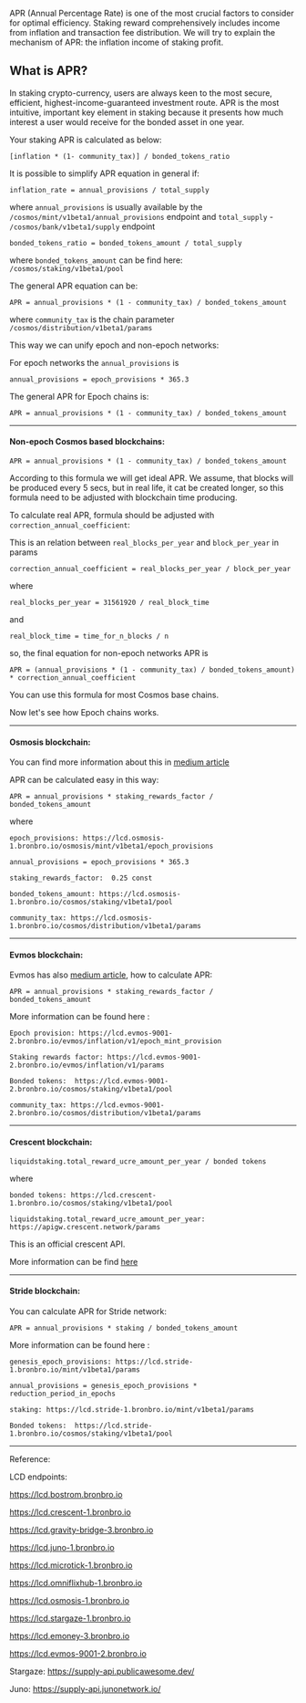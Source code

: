 


APR (Annual Percentage Rate) is one of the most crucial factors to consider for optimal efficiency. Staking reward comprehensively includes income from inflation and transaction fee distribution. We will  try to explain the mechanism of APR: the inflation income of staking profit.

## What is APR?
In staking crypto-currency, users are always keen to the most secure, efficient, highest-income-guaranteed investment route. APR is the most intuitive, important key element in staking because it presents how much interest a user would receive for the bonded asset in one year.

Your staking APR is calculated as below:

    [inflation * (1- community_tax)] / bonded_tokens_ratio
    


 It is possible to simplify APR equation in general if:
```
inflation_rate = annual_provisions / total_supply
```

where `annual_provisions` is usually available by the  `/cosmos/mint/v1beta1/annual_provisions`  endpoint and `total_supply` - `/cosmos/bank/v1beta1/supply` endpoint

```
bonded_tokens_ratio = bonded_tokens_amount / total_supply
```

where `bonded_tokens_amount` can be find here: `/cosmos/staking/v1beta1/pool`

The general APR equation can be:

```
APR = annual_provisions * (1 - community_tax) / bonded_tokens_amount
```

where `community_tax` is the chain parameter `/cosmos/distribution/v1beta1/params` 


This way we can unify epoch and non-epoch networks:


For epoch networks the  `annual_provisions`  is

```
annual_provisions = epoch_provisions * 365.3
```
The general APR for Epoch chains is:

```
APR = annual_provisions * (1 - community_tax) / bonded_tokens_amount
```



---
#### Non-epoch Cosmos based  blockchains:


```
APR = annual_provisions * (1 - community_tax) / bonded_tokens_amount
```

According to this formula we will get ideal APR. We assume, that blocks will be produced       every 5 secs, but in real life, it cat be created longer, so this formula need to be adjusted with blockchain time producing.

To calculate real APR, formula should be adjusted with `correction_annual_coefficient`:

This is an relation between `real_blocks_per_year` and `block_per_year` in params

```
correction_annual_coefficient = real_blocks_per_year / block_per_year
```

where

```
real_blocks_per_year = 31561920 / real_block_time
```

and

```
real_block_time = time_for_n_blocks / n
```

so, the final equation for non-epoch networks APR is

```
APR = (annual_provisions * (1 - community_tax) / bonded_tokens_amount) * correction_annual_coefficient

```


You can use this formula for most Cosmos base chains.

Now let's see how Epoch chains works.

---

#### Osmosis blockchain: 

You can find more information about this  in [medium article](https://medium.com/osmosis/osmo-token-distribution-ae27ea2bb4db)

APR can be calculated easy in this way:

    APR = annual_provisions * staking_rewards_factor / bonded_tokens_amount

where

``epoch_provisions: https://lcd.osmosis-1.bronbro.io/osmosis/mint/v1beta1/epoch_provisions
``

``
annual_provisions = epoch_provisions * 365.3
``

``
staking_rewards_factor:  0.25 const
``

`` bonded_tokens_amount: https://lcd.osmosis-1.bronbro.io/cosmos/staking/v1beta1/pool
``

``
  community_tax: https://lcd.osmosis-1.bronbro.io/cosmos/distribution/v1beta1/params 
``

---

#### Evmos blockchain:

Evmos has also [medium article](https://medium.com/evmos/the-evmos-token-model-edc07014978b), how to calculate APR:

    APR = annual_provisions * staking_rewards_factor / bonded_tokens_amount

More information can be found here : 

``Epoch provision: https://lcd.evmos-9001-2.bronbro.io/evmos/inflation/v1/epoch_mint_provision
``

``Staking rewards factor: https://lcd.evmos-9001-2.bronbro.io/evmos/inflation/v1/params 
``

``Bonded tokens:  https://lcd.evmos-9001-2.bronbro.io/cosmos/staking/v1beta1/pool
``

``
community_tax: https://lcd.evmos-9001-2.bronbro.io/cosmos/distribution/v1beta1/params
``

---

#### Crescent blockchain:

    liquidstaking.total_reward_ucre_amount_per_year / bonded tokens

where

``bonded tokens: https://lcd.crescent-1.bronbro.io/cosmos/staking/v1beta1/pool
``

``liquidstaking.total_reward_ucre_amount_per_year: https://apigw.crescent.network/params
``

This is an official crescent API.

More information can be find [here](https://docs.crescent.network/introduction/liquid-staking/overview-of-staking-rewards)

---

#### Stride blockchain:

You can calculate APR for Stride network:

    APR = annual_provisions * staking / bonded_tokens_amount

More information can be found here : 

``genesis_epoch_provisions: https://lcd.stride-1.bronbro.io/mint/v1beta1/params
``

``annual_provisions = genesis_epoch_provisions * reduction_period_in_epochs
``

``staking: https://lcd.stride-1.bronbro.io/mint/v1beta1/params
``

``Bonded tokens:  https://lcd.stride-1.bronbro.io/cosmos/staking/v1beta1/pool
``

---
Reference:

LCD endpoints:

https://lcd.bostrom.bronbro.io

https://lcd.crescent-1.bronbro.io

https://lcd.gravity-bridge-3.bronbro.io

https://lcd.juno-1.bronbro.io

https://lcd.microtick-1.bronbro.io

https://lcd.omniflixhub-1.bronbro.io

https://lcd.osmosis-1.bronbro.io

https://lcd.stargaze-1.bronbro.io

https://lcd.emoney-3.bronbro.io

https://lcd.evmos-9001-2.bronbro.io



Stargaze: https://supply-api.publicawesome.dev/

Juno: https://supply-api.junonetwork.io/

